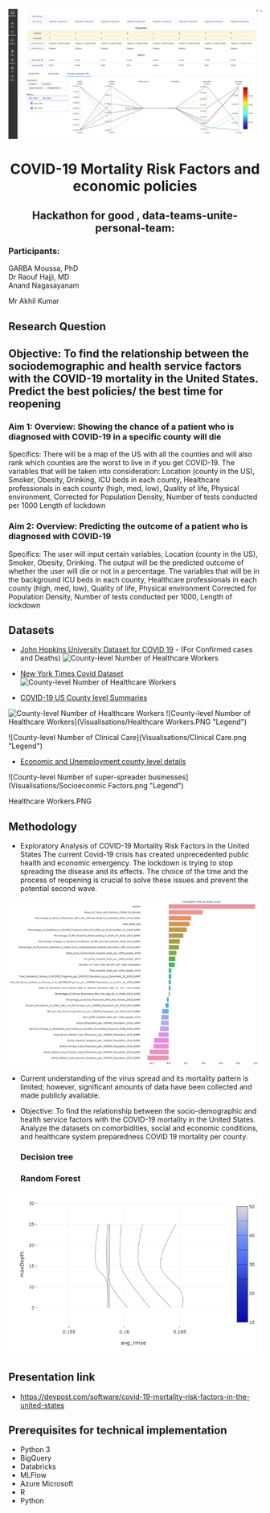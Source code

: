 
![County-level Number of super-spreader businesses](Visualisations/MLFlow.png "Legend")



<h1 align=center>COVID-19 Mortality Risk Factors and economic policies</h1>


<h2 align=center>Hackathon for good , data-teams-unite-personal-team:</h2>

<h3>Participants: </h3>

GARBA Moussa, PhD<br>
Dr Raouf Hajji, MD <br>
Anand Nagasayanam <br>

Mr Akhil Kumar <br>


<h2>Research Question</h2>


## Objective: To find the relationship between the sociodemographic and health service factors with the COVID-19 mortality in the United States. Predict the best policies/ the best time for reopening
### Aim 1: Overview: Showing the chance of a patient who is diagnosed with COVID-19 in a specific county will die
Specifics: There will be a map of the US with all the counties and will also rank which counties are the worst to live in if you get COVID-19. The variables that will be taken into consideration:
Location (county in the US), Smoker, Obesity, Drinking, ICU beds in each county, Healthcare professionals in each county (high, med, low), Quality of life, Physical environment, Corrected for Population Density, Number of tests conducted per 1000
Length of lockdown

### Aim 2: Overview: Predicting the outcome of a patient who is diagnosed with COVID-19
Specifics: The user will input certain variables, Location (county in the US), Smoker, Obesity, Drinking. The output will be the predicted outcome of whether the user will die or not in a percentage. The variables that will be in the background
ICU beds in each county, Healthcare professionals in each county (high, med, low), Quality of life, Physical environment
Corrected for Population Density, Number of tests conducted per 1000, Length of lockdown


## Datasets
* [John Hopkins University Dataset for COVID 19](https://github.com/CSSEGISandData/COVID-19) - (For Confirmed cases and Deaths) 
![County-level Number of Healthcare Workers](Visualisations/correlation_clinical_care_rank_and_deaths.png"Legend")
* [New York Times Covid Dataset](https://github.com/nytimes/covid-19-data) 
![County-level Number of Healthcare Workers](Visualisations/Drinking.png"Legend")

* [COVID-19 US County level Summaries](https://github.com/JieYingWu/COVID-19_US_County-level_Summaries)

![County-level Number of Healthcare Workers](Visualisations/Drinking.png"Legend")
![County-level Number of Healthcare Workers](Visualisations/Healthcare Workers.PNG "Legend")

![County-level Number of Clinical Care](Visualisations/Clinical Care.png "Legend")



* [Economic and Unemployment county level details](https://www.ers.usda.gov/webdocs/DataFiles/48747/Unemployment.xls?v=990.7) 

![County-level Number of super-spreader businesses](Visualisations/Socioeconmic Factors.png "Legend")

Healthcare Workers.PNG
## Methodology 


* Exploratory Analysis of COVID-19 Mortality Risk Factors in the United States The current Covid-19 crisis has created unprecedented public health and economic emergency. The lockdown is trying to stop spreading the disease and its effects. The choice of the time and the process of reopening is crucial to solve these issues and prevent the potential second wave.

![County-level Number of super-spreader businesses](Visualisations/correlation_by_county_level.png "Legend")
    
    
* Current understanding of the virus spread and its mortality pattern is limited; however, significant amounts of data have been collected and made publicly available.

* Objective: To find the relationship between the socio-demographic and health service factors with the COVID-19 mortality in the United States. Analyze the datasets on comorbidities, social and economic conditions, and healthcare system preparedness COVID 19 mortality per county.


    ### Decision tree 
    
    
    ### Random Forest  
    
![County-level Number of super-spreader businesses](Visualisations/metrics_random_forest.png "Legend")
    
## Presentation link 

- https://devpost.com/software/covid-19-mortality-risk-factors-in-the-united-states 

## Prerequisites for technical implementation 

- Python 3
- BigQuery 
- Databricks
- MLFlow
- Azure Microsoft 
- R 
- Python 
